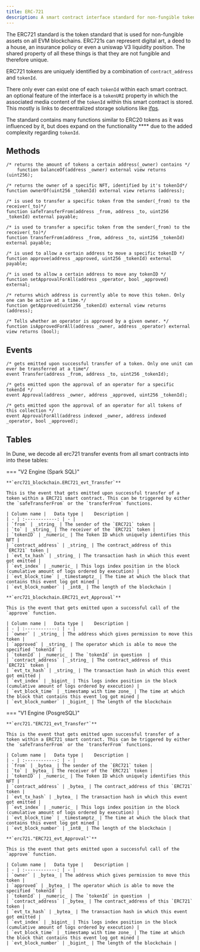 ```yaml
---
title: ERC-721
description: A smart contract interface standard for non-fungible tokens.
---
```


The ERC721 standard is the token standard that is used for non-fungible assets on all EVM blockchains. ERC721s can represent digital art, a deed to a house, an insurance policy or even a uniswap V3 liquidity position. The shared property of all these things is that they are not fungible and therefore unique. 

ERC721 tokens are uniquely identified by a combination of `contract_address` and `tokenId`. 

There only ever can exist one of each `tokenId` within each smart contract. an optional feature of the interface is a `tokenURI` property in which the associated media content of the `tokenId` within this smart contract is stored. This mostly is links to decentralized storage solutions like [ifps](https://ipfs.io).

The standard contains many functions similar to ERC20 tokens as it was influenced by it, but does expand on the functionality **** due to the added complexity regarding `tokenId`.

## Methods

```solidity
/* returns the amount of tokens a certain address(_owner) contains */
    function balanceOf(address _owner) external view returns (uint256); 

/* returns the owner of a specific NFT, identified by it's tokenId*/
function ownerOf(uint256 _tokenId) external view returns (address);

/* is used to transfer a specific token from the sender(_from) to the receiver(_to)*/
function safeTransferFrom(address _from, address _to, uint256 _tokenId) external payable;

/* is used to transfer a specific token from the sender(_from) to the receiver(_to)*/
function transferFrom(address _from, address _to, uint256 _tokenId) external payable;

/* is used to allow a certain address to move a specific tokenID */
function approve(address _approved, uint256 _tokenId) external payable;

/* is used to allow a certain address to move any tokenID */
function setApprovalForAll(address _operator, bool _approved) external;

/* returns which address is currently able to move this token. Only one can be active at a time.*/
function getApproved(uint256 _tokenId) external view returns (address);

/* Tells whether an operator is approved by a given owner. */
function isApprovedForAll(address _owner, address _operator) external view returns (bool);
```

## Events

```solidity
/* gets emitted upon successful transfer of a token. Only one unit can ever be transferred at a time*/
event Transfer(address _from, address _to, uint256 _tokenId);

/* gets emitted upon the approval of an operator for a specific tokenId */
event Approval(address _owner, address _approved, uint256 _tokenId);

/* gets emitted upon the approval of an operator for all tokens of this collection */
event ApprovalForAll(address indexed _owner, address indexed _operator, bool _approved);
```

## Tables

In Dune, we decode all erc721 transfer events from all smart contracts into into these tables:

=== "V2 Engine (Spark SQL)"

    **`erc721_blockchain.ERC721_evt_Transfer`**

    This is the event that gets emitted upon successful transfer of a token within a ERC721 smart contract. This can be triggered by either the `safeTransferFrom` or the `transferFrom` functions.

    | Column name |   Data type |    Description |
    | - | :------------: | - |
    | `from` | _string_ | The sender of the `ERC721` token |
    | `to` | _string_ | The receiver of the `ERC721` token |
    | `tokenID` | _numeric_ | The Token ID which uniquely identifies this NFT |
    | `contract_address` | _string_ | The contract_address of this `ERC721` token |
    | `evt_tx_hash` | _string_ | The transaction hash in which this event got emitted |
    | `evt_index` | _numeric_ | This logs index position in the block (cumulative amount of logs ordered by execution) |
    | `evt_block_time` | _timestamptz_ | The time at which the block that contains this event log got mined |
    | `evt_block_number` | _int8_ | The length of the blockchain |

    **`erc721_blockchain.ERC721_evt_Approval`**

    This is the event that gets emitted upon a successful call of the `approve` function.

    | Column name |   Data type |    Description |
    | - | :------------: | - |
    | `owner` | _string_ | The address which gives permission to move this token |
    | `approved` | _string_ | The operator which is able to move the specified `tokenId` |
    | `tokenId` | _numeric_ | The `tokenId` in question  |
    | `contract_address` | _string_ | The contract_address of this `ERC721` token |
    | `evt_tx_hash` | _string_ | The transaction hash in which this event got emitted |
    | `evt_index` | _bigint_ | This logs index position in the block (cumulative amount of logs ordered by execution) |
    | `evt_block_time` | _timestamp with time zone_ | The time at which the block that contains this event log got mined |
    | `evt_block_number` | _bigint_ | The length of the blockchain             

=== "V1 Engine (PosgreSQL)"

    **`erc721."ERC721_evt_Transfer"`**

    This is the event that gets emitted upon successful transfer of a token within a ERC721 smart contract. This can be triggered by either the `safeTransferFrom` or the `transferFrom` functions.

    | Column name |   Data type |    Description |
    | - | :------------: | - |
    | `from` | _bytea_ | The sender of the `ERC721` token |
    | `to` | _bytea_ | The receiver of the `ERC721` token |
    | `tokenID` | _numeric_ | The Token ID which uniquely identifies this NFT |
    | `contract_address` | _bytea_ | The contract_address of this `ERC721` token |
    | `evt_tx_hash` | _bytea_ | The transaction hash in which this event got emitted |
    | `evt_index` | _numeric_ | This logs index position in the block (cumulative amount of logs ordered by execution) |
    | `evt_block_time` | _timestamptz_ | The time at which the block that contains this event log got mined |
    | `evt_block_number` | _int8_ | The length of the blockchain |

    **`erc721."ERC721_evt_Approval"`**

    This is the event that gets emitted upon a successful call of the `approve` function.

    | Column name |   Data type |    Description |
    | - | :------------: | - |
    | `owner` | _bytea_ | The address which gives permission to move this token |
    | `approved` | _bytea_ | The operator which is able to move the specified `tokenId` |
    | `tokenId` | _numeric_ | The `tokenId` in question  |
    | `contract_address` | _bytea_ | The contract_address of this `ERC721` token |
    | `evt_tx_hash` | _bytea_ | The transaction hash in which this event got emitted |
    | `evt_index` | _bigint_ | This logs index position in the block (cumulative amount of logs ordered by execution) |
    | `evt_block_time` | _timestamp with time zone_ | The time at which the block that contains this event log got mined |
    | `evt_block_number` | _bigint_ | The length of the blockchain |
